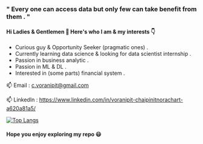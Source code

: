 ### " Every one can access data but only few can take benefit from them . " 
 
 #### Hi Ladies & Gentlemen 👋 Here's who I am & my interests 👇
 
- Curious guy & Opportunity Seeker (pragmatic ones) .
- Currently learning data science & looking for data scientist internship . 
- Passion in business analytic .
- Passion in ML & DL .
- Interested in (some parts) financial system .










 📫 Email : c.voranipit@gmail.com
 
 📫 LinkedIn : https://www.linkedin.com/in/voranipit-chaipinitnorachart-a620a81a5/
 
 
 

  
  
  
  
  

<!--
**blxsheep/blxsheep** is a ✨ _special_ ✨ repository because its `README.md` (this file) appears on your GitHub profile.

Here are some ideas to get you started:

- 🔭 I’m currently working on ...
- 🌱 I’m currently learning ...
- 👯 I’m looking to collaborate on ...
- 🤔 I’m looking for help with ...
- 💬 Ask me about ...
- 📫 How to reach me: ...
- 😄 Pronouns: ...
- ⚡ Fun fact: ...
-->



[![Top Langs](https://github-readme-stats.vercel.app/api/top-langs/?username=blxsheep&layout=compact&theme=dark)](https://github.com/anuraghazra/github-readme-stats)

#### Hope you enjoy exploring my repo 😃
